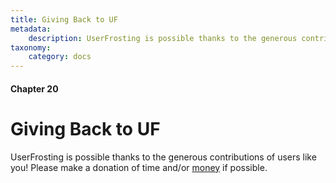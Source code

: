 ```yaml
---
title: Giving Back to UF
metadata:
    description: UserFrosting is possible thanks to the generous contributions of users like you!
taxonomy:
    category: docs
---
```


#### Chapter 20

# Giving Back to UF

UserFrosting is possible thanks to the generous contributions of users like you!  Please make a donation of time and/or [money](https://pledgie.com/campaigns/29583) if possible.
